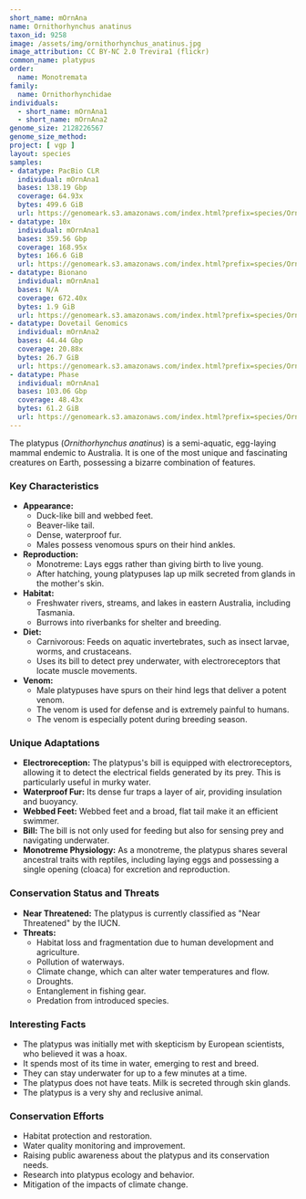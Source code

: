 ```yaml
---
short_name: mOrnAna
name: Ornithorhynchus anatinus
taxon_id: 9258
image: /assets/img/ornithorhynchus_anatinus.jpg
image_attribution: CC BY-NC 2.0 Trevira1 (flickr)
common_name: platypus
order:
  name: Monotremata
family:
  name: Ornithorhynchidae
individuals:
  - short_name: mOrnAna1
  - short_name: mOrnAna2
genome_size: 2128226567
genome_size_method:
project: [ vgp ]
layout: species
samples:
- datatype: PacBio CLR
  individual: mOrnAna1
  bases: 138.19 Gbp
  coverage: 64.93x
  bytes: 499.6 GiB
  url: https://genomeark.s3.amazonaws.com/index.html?prefix=species/Ornithorhynchus_anatinus/mOrnAna1/genomic_data/pacbio/
- datatype: 10x
  individual: mOrnAna1
  bases: 359.56 Gbp
  coverage: 168.95x
  bytes: 166.6 GiB
  url: https://genomeark.s3.amazonaws.com/index.html?prefix=species/Ornithorhynchus_anatinus/mOrnAna1/genomic_data/10x/
- datatype: Bionano
  individual: mOrnAna1
  bases: N/A
  coverage: 672.40x
  bytes: 1.9 GiB
  url: https://genomeark.s3.amazonaws.com/index.html?prefix=species/Ornithorhynchus_anatinus/mOrnAna1/genomic_data/bionano/
- datatype: Dovetail Genomics
  individual: mOrnAna2
  bases: 44.44 Gbp
  coverage: 20.88x
  bytes: 26.7 GiB 
  url: https://genomeark.s3.amazonaws.com/index.html?prefix=species/Ornithorhynchus_anatinus/mOrnAna2/genomic_data/dovetail/
- datatype: Phase
  individual: mOrnAna1
  bases: 103.06 Gbp
  coverage: 48.43x
  bytes: 61.2 GiB
  url: https://genomeark.s3.amazonaws.com/index.html?prefix=species/Ornithorhynchus_anatinus/mOrnAna1/genomic_data/phase/   
---
```


The platypus (*Ornithorhynchus anatinus*) is a semi-aquatic, egg-laying mammal endemic to Australia. It is one of the most unique and fascinating creatures on Earth, possessing a bizarre combination of features.

### Key Characteristics

* **Appearance:**
    * Duck-like bill and webbed feet.
    * Beaver-like tail.
    * Dense, waterproof fur.
    * Males possess venomous spurs on their hind ankles.
* **Reproduction:**
    * Monotreme: Lays eggs rather than giving birth to live young.
    * After hatching, young platypuses lap up milk secreted from glands in the mother's skin.
* **Habitat:**
    * Freshwater rivers, streams, and lakes in eastern Australia, including Tasmania.
    * Burrows into riverbanks for shelter and breeding.
* **Diet:**
    * Carnivorous: Feeds on aquatic invertebrates, such as insect larvae, worms, and crustaceans.
    * Uses its bill to detect prey underwater, with electroreceptors that locate muscle movements.
* **Venom:**
    * Male platypuses have spurs on their hind legs that deliver a potent venom.
    * The venom is used for defense and is extremely painful to humans.
    * The venom is especially potent during breeding season.

### Unique Adaptations

* **Electroreception:** The platypus's bill is equipped with electroreceptors, allowing it to detect the electrical fields generated by its prey. This is particularly useful in murky water.
* **Waterproof Fur:** Its dense fur traps a layer of air, providing insulation and buoyancy.
* **Webbed Feet:** Webbed feet and a broad, flat tail make it an efficient swimmer.
* **Bill:** The bill is not only used for feeding but also for sensing prey and navigating underwater.
* **Monotreme Physiology:** As a monotreme, the platypus shares several ancestral traits with reptiles, including laying eggs and possessing a single opening (cloaca) for excretion and reproduction.

### Conservation Status and Threats

* **Near Threatened:** The platypus is currently classified as "Near Threatened" by the IUCN.
* **Threats:**
    * Habitat loss and fragmentation due to human development and agriculture.
    * Pollution of waterways.
    * Climate change, which can alter water temperatures and flow.
    * Droughts.
    * Entanglement in fishing gear.
    * Predation from introduced species.

### Interesting Facts

* The platypus was initially met with skepticism by European scientists, who believed it was a hoax.
* It spends most of its time in water, emerging to rest and breed.
* They can stay underwater for up to a few minutes at a time.
* The platypus does not have teats. Milk is secreted through skin glands.
* The platypus is a very shy and reclusive animal.

### Conservation Efforts

* Habitat protection and restoration.
* Water quality monitoring and improvement.
* Raising public awareness about the platypus and its conservation needs.
* Research into platypus ecology and behavior.
* Mitigation of the impacts of climate change.